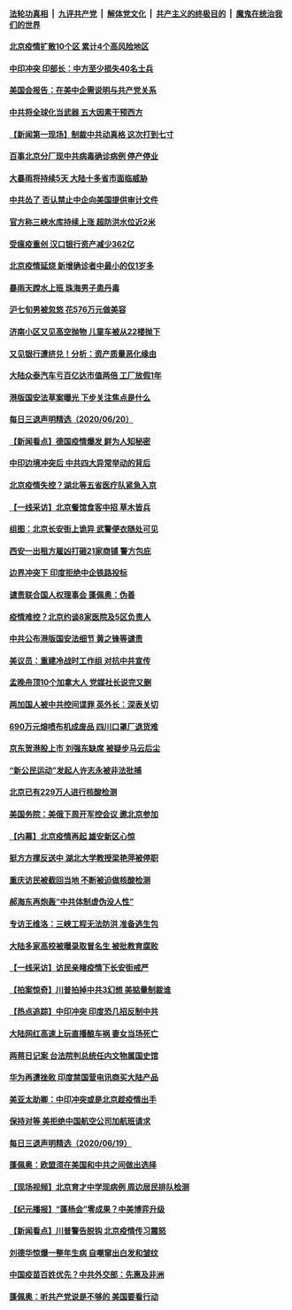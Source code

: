 

####  [法轮功真相](../../../../basic/blob/master/README.md?t=06212302) &nbsp;|&nbsp; [九评共产党](../../../../9ping.md/blob/master/README.md?t=06212302) &nbsp;|&nbsp; [解体党文化](../../../../jtdwh.md/blob/master/README.md?t=06212302)  &nbsp;|&nbsp; [共产主义的终极目的](../../../../gczydzjmd.md/blob/master/README.md?t=06212302) &nbsp;|&nbsp; [魔鬼在统治我们的世界](../../../../mgztzwmdsj.md/blob/master/README.md?t=06212302) 

#### [北京疫情扩散10个区 累计4个高风险地区](../pages/nsc413/n12201798.md?t=06212302) 

#### [中印冲突 印部长：中方至少损失40名士兵](../pages/nsc413/n12201884.md?t=06212302) 

#### [美国会报告：在美中企需说明与共产党关系](../pages/nsc413/n12199133.md?t=06212302) 

#### [中共将全球化当武器 五大因素干预西方](../pages/nsc413/n12186089.md?t=06212302) 

#### [【新闻第一现场】制裁中共动真格 这次打到七寸](../pages/nsc413/n12201730.md?t=06212302) 

#### [百事北京分厂现中共病毒确诊病例 停产停业](../pages/nsc413/n12201596.md?t=06212302) 

#### [大暴雨将持续5天 大陆十多省市面临威胁](../pages/nsc413/n12201563.md?t=06212302) 

#### [中共怂了 否认禁止中企向美国提供审计文件](../pages/nsc413/n12201577.md?t=06212302) 

#### [官方称三峡水库持续上涨 超防洪水位近2米](../pages/nsc413/n12201515.md?t=06212302) 

#### [受瘟疫重创 汉口银行资产减少362亿](../pages/nsc413/n12201330.md?t=06212302) 

#### [北京疫情延烧 新增确诊者中最小的仅1岁多](../pages/nsc413/n12201322.md?t=06212302) 

#### [暴雨天蹚水上班 珠海男子患丹毒](../pages/nsc413/n12201451.md?t=06212302) 

#### [沪七旬男被忽悠 花576万元做美容](../pages/nsc413/n12201384.md?t=06212302) 

#### [济南小区又见高空抛物 儿童车被从22楼抛下](../pages/nsc413/n12201388.md?t=06212302) 


#### [又见银行遭挤兑！分析：资产质量恶化缘由](../pages/nsc413/n12200970.md?t=06212302) 

#### [大陆众泰汽车亏百亿达市值两倍 工厂放假1年](../pages/nsc413/n12201009.md?t=06212302) 

#### [港版国安法草案曝光 下步关注焦点是什么](../pages/nsc413/n12200876.md?t=06212302) 

#### [每日三退声明精选（2020/06/20）](../pages/nsc413/n12201124.md?t=06212302) 

#### [【新闻看点】德国疫情爆发 鲜为人知秘密](../pages/nsc413/n12200936.md?t=06212302) 

#### [中印边境冲突后 中共四大异常举动的背后](../pages/nsc413/n12200556.md?t=06212302) 

#### [北京疫情失控？湖北等五省医疗队紧急入京](../pages/nsc413/n12200836.md?t=06212302) 

#### [【一线采访】北京餐馆食客中招 草木皆兵](../pages/nsc413/n12200863.md?t=06212302) 

#### [组图：北京长安街上诡异 武警便衣随处可见](../pages/nsc413/n12200681.md?t=06212302) 

#### [西安一出租方雇凶打砸21家商铺 警方包庇](../pages/nsc413/n12200585.md?t=06212302) 

#### [边界冲突下 印度拒绝中企铁路投标](../pages/nsc413/n12200851.md?t=06212302) 

#### [谴责联合国人权理事会 蓬佩奥：伪善](../pages/nsc413/n12200748.md?t=06212302) 

#### [疫情难控？北京约谈8家医院及5区负责人](../pages/nsc413/n12200354.md?t=06212302) 

#### [中共公布港版国安法细节 黄之锋等谴责](../pages/nsc413/n12200535.md?t=06212302) 

#### [美议员：重建冷战时工作组 对抗中共宣传](../pages/nsc413/n12200449.md?t=06212302) 

#### [孟晚舟顶10个加拿大人 党媒社长说完又删](../pages/nsc413/n12200398.md?t=06212302) 

#### [两加国人被中共控间谍罪 英外长：深表关切](../pages/nsc413/n12200284.md?t=06212302) 

#### [690万元熔喷布机成废品 四川口罩厂退货难](../pages/nsc413/n12200052.md?t=06212302) 

#### [京东贺港股上市 刘强东缺席 被疑步马云后尘](../pages/nsc413/n12200209.md?t=06212302) 

#### [“新公民运动”发起人许志永被非法批捕](../pages/nsc413/n12200041.md?t=06212302) 

#### [北京已有229万人进行核酸检测](../pages/nsc413/n12199938.md?t=06212302) 

#### [美国务院：美俄下周开军控会议 邀北京参加](../pages/nsc413/n12200097.md?t=06212302) 

#### [【内幕】北京疫情再起 雄安新区心惊](../pages/nsc413/n12195087.md?t=06212302) 

#### [挺方方撑反送中 湖北大学教授梁艳萍被停职](../pages/nsc413/n12199966.md?t=06212302) 

#### [重庆访民被截回当地 不断被迫做核酸检测](../pages/nsc413/n12199943.md?t=06212302) 

#### [郝海东再炮轰“中共体制虚伪没人性”](../pages/nsc413/n12199903.md?t=06212302) 

#### [专访王维洛：三峡工程无法防洪 准备逃生包](../pages/nsc413/n12199884.md?t=06212302) 

#### [大陆多家高校被曝录取冒名生 被批教育腐败](../pages/nsc413/n12199864.md?t=06212302) 

#### [【一线采访】访民亲睹疫情下长安街戒严](../pages/nsc413/n12199890.md?t=06212302) 


#### [【拍案惊奇】川普拍掉中共3幻想 美掂量制裁谁](../pages/nsc413/n12199580.md?t=06212302) 

#### [【热点追踪】中印冲突 印度恐几招反制中共](../pages/nsc413/n12199673.md?t=06212302) 

#### [大陆网红高速上玩直播酿车祸 妻女当场死亡](../pages/nsc413/n12199653.md?t=06212302) 

#### [两蒋日记案 台法院判总统任内文物属国史馆](../pages/nsc413/n12199495.md?t=06212302) 

#### [华为再遭挫败 印度禁国营电讯商买大陆产品](../pages/nsc413/n12199348.md?t=06212302) 

#### [美亚太助卿：中印冲突或是北京趁疫情出手](../pages/nsc413/n12198861.md?t=06212302) 

#### [保持对等 美拒绝中国航空公司加航班请求](../pages/nsc413/n12199377.md?t=06212302) 

#### [每日三退声明精选（2020/06/19）](../pages/nsc413/n12199413.md?t=06212302) 

#### [蓬佩奥：欧盟须在美国和中共之间做出选择](../pages/nsc413/n12199184.md?t=06212302) 

#### [【现场视频】北京育才中学现病例 周边居民排队检测](../pages/nsc413/n12199104.md?t=06212302) 

#### [【纪元播报】“蓬杨会”零成果？中美博弈升级](../pages/nsc413/n12199275.md?t=06212302) 

#### [【新闻看点】川普警告脱钩 北京疫情传习震怒](../pages/nsc413/n12198957.md?t=06212302) 

#### [刘德华惊爆一整年生病 自嘲窜出白发和皱纹](../pages/nsc413/n12198952.md?t=06212302) 

#### [中国疫苗百姓优先？中共外交部：先惠及非洲](../pages/nsc413/n12199112.md?t=06212302) 

#### [蓬佩奥：听共产党说是不够的 美国要看行动](../pages/nsc413/n12198968.md?t=06212302) 

